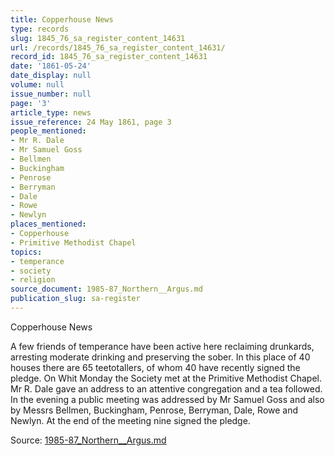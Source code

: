 ```yaml
---
title: Copperhouse News
type: records
slug: 1845_76_sa_register_content_14631
url: /records/1845_76_sa_register_content_14631/
record_id: 1845_76_sa_register_content_14631
date: '1861-05-24'
date_display: null
volume: null
issue_number: null
page: '3'
article_type: news
issue_reference: 24 May 1861, page 3
people_mentioned:
- Mr R. Dale
- Mr Samuel Goss
- Bellmen
- Buckingham
- Penrose
- Berryman
- Dale
- Rowe
- Newlyn
places_mentioned:
- Copperhouse
- Primitive Methodist Chapel
topics:
- temperance
- society
- religion
source_document: 1985-87_Northern__Argus.md
publication_slug: sa-register
---
```


Copperhouse News

A few friends of temperance have been active here reclaiming drunkards, arresting moderate drinking and preserving the sober.  In this place of 40 houses there are 65 teetotallers, of whom 40 have recently signed the pledge.  On Whit Monday the Society met at the Primitive Methodist Chapel.   Mr R. Dale gave an address to an attentive congregation and a tea followed.  In the evening a public meeting was addressed by Mr Samuel Goss and also by Messrs Bellmen, Buckingham, Penrose, Berryman, Dale, Rowe and Newlyn.  At the end of the meeting nine signed the pledge.

Source: [1985-87_Northern__Argus.md](/downloads/markdown/1985-87_Northern__Argus.md)
